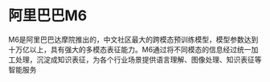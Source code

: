 # 阿里巴巴M6

M6是阿里巴巴达摩院推出的，中文社区最大的跨模态预训练模型，模型参数达到十万亿以上，具有强大的多模态表征能力。M6通过将不同模态的信息经过统一加工处理，沉淀成知识表征，为各个行业场景提供语言理解、图像处理、知识表征等智能服务